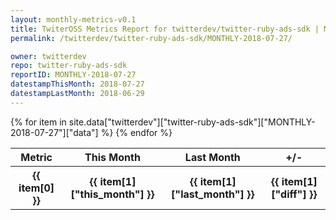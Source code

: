 ```yaml
---
layout: monthly-metrics-v0.1
title: TwiterOSS Metrics Report for twitterdev/twitter-ruby-ads-sdk | MONTHLY-2018-07-27 | 2018-07-27
permalink: /twitterdev/twitter-ruby-ads-sdk/MONTHLY-2018-07-27/

owner: twitterdev
repo: twitter-ruby-ads-sdk
reportID: MONTHLY-2018-07-27
datestampThisMonth: 2018-07-27
datestampLastMonth: 2018-06-29
---
```


<table style="width: 100%">
    <tr>
        <th>Metric</th>
        <th>This Month</th>
        <th>Last Month</th>
        <th>+/-</th>
    </tr>
    {% for item in site.data["twitterdev"]["twitter-ruby-ads-sdk"]["MONTHLY-2018-07-27"]["data"] %}
    <tr>
        <th>{{ item[0] }}</th>
        <th>{{ item[1]["this_month"] }}</th>
        <th>{{ item[1]["last_month"] }}</th>
        <th>{{ item[1]["diff"] }}</th>
    </tr>
    {% endfor %}
</table>

